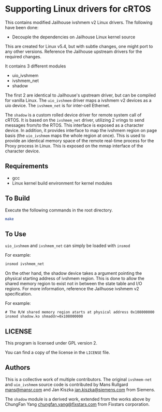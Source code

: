# Supporting Linux drivers for cRTOS

This contains modified Jailhouse ivshmem v2 Linux drivers.
The following have been done:
 * Decouple the dependencies on Jailhouse Linux kernel source

This are created for Linux v5.4, but with subtle changes, one might port to any other versions.
Reference the Jailhouse upstream drivers for the required changes.

It contains 3 different modules
 * uio_ivshmem
 * ivshmem_net
 * shadow

The first 2 are identical to Jailhouse's upstream driver, but can be compiled for vanilla Linux.
The `uio_ivshmem` driver maps a ivshmem v2 devices as a uio device.
The `ivshmem_net` is for inter-cell Ethernet.

The `shadow` is a custom rolled device driver for remote system call of cRTOS.
It is based on the `ivshmem_net` driver, utilizing 2 vrings to send messages from/to the RTOS.
This interface is exposed as a character device.
In addition, it provides interface to map the ivshmem region on page basis (the `uio_ivshmem` maps the whole region at once).
This is used to provide an identical memory space of the remote real-time process for the Proxy process in Linux.
This is exposed on the mmap interface of the character device.

## Requirements

 * gcc
 * Linux kernel build environment for kernel modules

## To Build

Execute the following commands in the root directory.

```sh
make
```

## To Use

`uio_ivshmem` and `ivshmem_net` can simply be loaded with `insmod`

For example:
```sh
insmod ivshmem_net
```

On the other hand, the shadow device takes a argument pointing the physical starting address of ivshmem region.
This is done to allow the shared memory region to exist not in between the state table and I/O regions.
For more information, reference the Jailhuose ivshmem v2 specification.

For example:
```
# The R/W shared memory region atarts at physical address 0x108000000
insmod shadow.ko shmaddr=0x108000000
```

## LICENSE

This program is licensed under GPL version 2.

You can find a copy of the license in the `LICENSE` file.

## Authors

This is a collective work of multiple contributors.
The original `ivshmem-net` and `uio_ivshmem` source code is contributed by 
Mans Rullgard <mans@mansr.com> and Jan Kiszka <jan.kiszka@siemens.com> from Siemens.

The `shadow` module is a derived work, extended from the works above by 
ChungFan Yang <chungfan.yang@fixstars.com> from Fixstars corporation.
